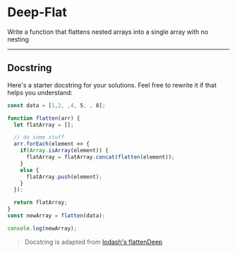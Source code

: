 # Deep-Flat

Write a function that flattens nested arrays into a single array with no nesting

---

## Docstring

Here's a starter docstring for your solutions. Feel free to rewrite it if that
helps you understand:

```js
const data = [1,2, ,4, 5, , 8];

function flatten(arr) {
  let flatArray = [];

  // do some stuff
  arr.forEach(element => {
    if(Array.isArray(element)) {
      flatArray = flatArray.concat(flatten(element));
    }
    else {
      flatArray.push(element);
    }
  });

  return flatArray;
}
const newArray = flatten(data);

console.log(newArray);
```

> Docstring is adapted from
> [lodash's flattenDeep](https://github.com/lodash/lodash/blob/4.17.15/lodash.js#L7330)
